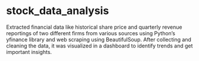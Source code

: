 # stock_data_analysis
Extracted financial data like historical share price and quarterly revenue reportings of two
different firms from various sources using Python’s yfinance library and web scraping using
BeautifulSoup.
After collecting and cleaning the data, it was visualized in a dashboard to identify trends and
get important insights.
